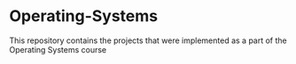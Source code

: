 # Operating-Systems
This repository contains the projects that were implemented as a part of the Operating Systems course
